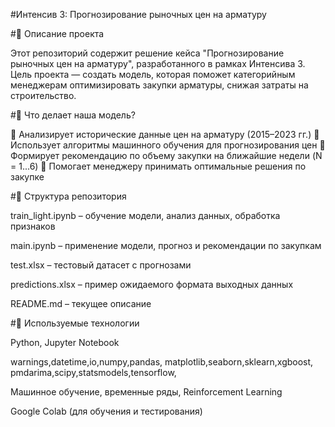 #Интенсив 3: Прогнозирование рыночных цен на арматуру

#📌 Описание проекта

Этот репозиторий содержит решение кейса "Прогнозирование рыночных цен на арматуру", разработанного в рамках Интенсива 3. Цель проекта — создать модель, которая поможет категорийным менеджерам оптимизировать закупки арматуры, снижая затраты на строительство.

#🚀 Что делает наша модель?

🔹 Анализирует исторические данные цен на арматуру (2015–2023 гг.)
🔹 Использует алгоритмы машинного обучения для прогнозирования цен
🔹 Формирует рекомендацию по объему закупки на ближайшие недели (N = 1...6)
🔹 Помогает менеджеру принимать оптимальные решения по закупке

#📂 Структура репозитория

train_light.ipynb – обучение модели, анализ данных, обработка признаков

main.ipynb – применение модели, прогноз и рекомендации по закупкам

test.xlsx – тестовый датасет с прогнозами

predictions.xlsx – пример ожидаемого формата выходных данных

README.md – текущее описание


#🔧 Используемые технологии

Python, Jupyter Notebook

warnings,datetime,io,numpy,pandas,
matplotlib,seaborn,sklearn,xgboost,
pmdarima,scipy,statsmodels,tensorflow,

Машинное обучение, временные ряды, Reinforcement Learning

Google Colab (для обучения и тестирования)


